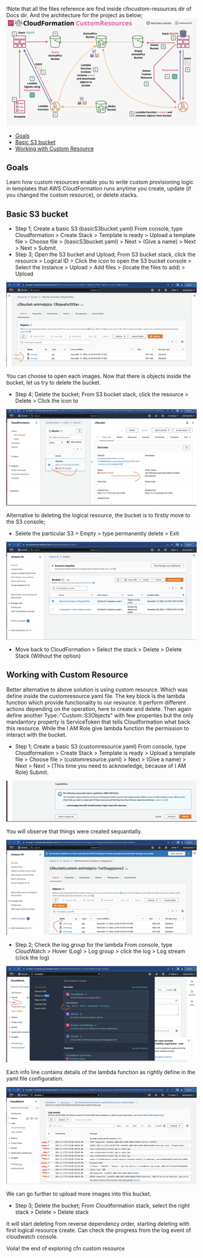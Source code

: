 !Note that all the files reference are find inside cfncustom-resources dir of Docs dir. And the architecture for the project as below;
![CFCustomResourcesArch.png](Docs/cfncustom-resources/CFCustomResourcesArch.png)

* [Goals](#goals)
* [Basic S3 bucket](#basic-S3-bucket)
* [Working with Custom Resource](#working-with-custom-resource)

## Goals
Learn how custom resources enable you to write custom provisioning logic in templates that AWS CloudFormation runs anytime you create, update (if you changed the custom resource), or delete stacks.

## Basic S3 bucket
- Step 1; Create a basic S3 (basicS3bucket.yaml)
From console, type Cloudformation > Create Stack > Template is ready > Upload a template file > Choose file > (basicS3bucket.yaml) > Next > (Give a name) > Next > Next > Submit.
- Step 3; Open the S3 bucket and Upload;
From S3 bucket stack, click the resource >  Logical ID > Click the icon to open the S3 bucket console > Select the Instance > Upload > Add files > (locate the files to add) > Upload

![cfn-bucket](Docs/cfncustom-resources/cfn-bucket.png)

You can choose to open each images. Now that there is objects inside the bucket, let us try to delete the bucket.
- Step 4; Delete the bucket;
From S3 bucket stack, click the resource >  Delete > Click the icon to 

![cfn-bucket-delete](Docs/cfncustom-resources/cfn-bucket-delete.png)

Alternative to deleting the logical resource, the bucket is to firstly move to the S3 console;
- Selete the particular S3 > Empty > type permanently delete > Exit

![cfn-buck-delete](Docs/cfncustom-resources/cfn-buck-delete.png)

- Move back to CloudFormation > Select the stack > Delete > Delete Stack (Without the option)

## Working with Custom Resource
Better alternative to above solution is using custom resource. Which was define inside the customresource.yaml file. 
The key block is the lambda function which provide functionality to our resource. It perform different actions depending on the operation, here to create and delete. Then again define another Type::"Custom::S3Objects" with few properties but the only mandantory property is ServiceToken that tells Cloudformation what back this resource.
While the I AM Role give lambda function the permission to interact with the bucket.
- Step 1; Create a basic S3 (customresource.yaml)
From console, type Cloudformation > Create Stack > Template is ready > Upload a template file > Choose file > (customresource.yaml) > Next > (Give a name) > Next > Next > (This time you need to acknowledge, because of I AM Role) Submit.

![cfn-custom](Docs/cfncustom-resources/cfn-custom.png)

You will observe that things were created sequantially.

![cfn-custom](Docs/cfncustom-resources/cfn-custom-images.png)

- Step 2; Check the log group for the lambda
From console, type CloudWatch > Hover (Log) > Log group > click the log > Log stream (click the log)

![cfn-log](Docs/cfncustom-resources/cfn-log.png)

Each info line contains details of the lambda function as rightly define in the yaml file configuration.

![cfn-log-details](Docs/cfncustom-resources/cfn-log-details.png)

We can go further to upload more images into this bucket.
- Step 3; Delete the bucket;
From Cloudformation stack, select the right stack >  Delete > Delete stack

It will start deleting from reverse dependency order, starting deleting with first logical resource create. Can check the progress from the log event of cloudwatch console.

Voila! the end of exploring cfn custom resource